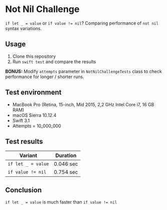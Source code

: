 # Not Nil Challenge

`if let _ = value` or `if value != nil`? Comparing performance of `not nil` syntax variations.


## Usage

1. Clone this repository
2. Run `swift test` and compare the results

**BONUS:** Modify `attempts` parameter in `NotNilChallengeTests` class to check performance for longer / shorter runs.


## Test environment

- MacBook Pro (Retina, 15-inch, Mid 2015, 2,2 GHz Intel Core i7, 16 GB RAM)
- macOS Sierra 10.12.4
- Swift 3.1
- Attempts = 10_000_000

## Test results

| Variant            | Duration  |
|--------------------|-----------|
| `if let _ = value` | 0.046 sec |
| `if value != nil`  | 0.754 sec |


## Conclusion

`if let _ = value` is much faster than `if value != nil`

